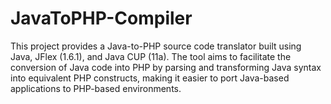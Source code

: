 # JavaToPHP-Compiler
This project provides a Java-to-PHP source code translator built using Java, JFlex (1.6.1), and Java CUP (11a). The tool aims to facilitate the conversion of Java code into PHP by parsing and transforming Java syntax into equivalent PHP constructs, making it easier to port Java-based applications to PHP-based environments.

